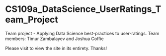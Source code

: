 # CS109a_DataScience_UserRatings_Team_Project
Team project - Applying Data Science best-practices to user-ratings.  Team members: Timur Zambalayev and Joshua Coffie

Please visit <b></b> to view the site in its entirety.  Thanks!
